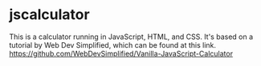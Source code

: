 # jscalculator

This is a calculator running in JavaScript, HTML, and CSS. It's based on a tutorial by Web Dev Simplified, which can be found at this link.
https://github.com/WebDevSimplified/Vanilla-JavaScript-Calculator
